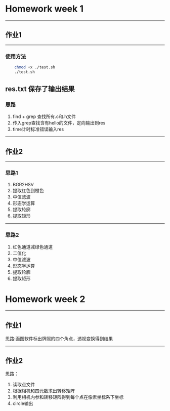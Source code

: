 # Homework week 1
---
## 作业1
---
### 使用方法
```bash
    chmod +x ./test.sh
    ./test.sh
```
res.txt 保存了输出结果
---
### 思路
1. find + grep 查找所有.c和.h文件
2. 传入grep查找含有hello的文件，定向输出到res
3. time计时标准错误输入res
---
## 作业2
---
### 思路1
1. BGR2HSV
2. 提取红色到橙色
3. 中值滤波
4. 形态学运算
5. 提取轮廓
6. 提取矩形
---
### 思路2
1. 红色通道减绿色通道
2. 二值化
3. 中值滤波
4. 形态学运算
5. 提取轮廓
6. 提取矩形


# Homework week 2
---
## 作业1
思路:画图软件标出牌照的四个角点，透视变换得到结果

---
## 作业2
思路：
1. 读取点文件
2. 根据相机和四元数求出转移矩阵
3. 利用相机内参和转移矩阵得到每个点在像素坐标系下坐标
4. circle输出
